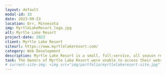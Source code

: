 ```yaml
---
layout: default
modal-id: 33
date: 2023-09-23
location: Orr, Minnesota
img: MyrtleLakeResort_logo.jpg
alt: Myrtle Lake Resort
project-date: 2023
client: Myrtle Lake Resort
siteurl: https://www.myrtlelakeresort.com/
category: Web Development
description: Myrtle Lake Resort is a small, full-service, all season resort locally owned and operated in Northern Minnesota. Their resort offers great fishing, outdoor activities and is conveniently located on the Arrowhead Snowmobile Trail and the ATV trail. There are 20 lakes within ten miles of our resort that also offer excellent fishing. They are also right on the doorstep of the Superior National Forest and Voyageurs National Park.
task: The Owners of Myrtle Lake Resort were unable to access their website after a change with the previous website host. They are now able to make needed updates to their website.
# current-site-img: <img src="img/portfolio/myrtlelakeresort-site.jpg" class="img-responsive" alt="Red Pine Realty Website">
---
```

